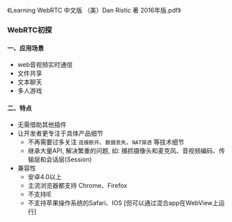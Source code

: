 《Learning WebRTC 中文版 （美）Dan Ristic 著 2016年版.pdf》

### WebRTC初探

#### 一、应用场景

- web音视频实时通信
- 文件共享
- 文本聊天
- 多人游戏

#### 二、特点

- 无需借助其他插件
- 让开发者更专注于具体产品细节
    - 不再需要过多关注 `连接断开`、`数据丢失`、`NAT穿透` 等技术细节
    - 继承大量API, 解决繁重的问题, 如: 捕抓摄像头和麦克风、音视频编码、传输层和会话层(Session)
- 兼容性
    - 安卓4.0以上
    - 主流浏览器都支持 Chrome、Firefox
    - 不支持IE
    - 不支持苹果操作系统的Safari、IOS [但可以通过混合app在WebView上运行]
